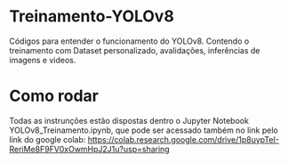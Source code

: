 # Treinamento-YOLOv8
Códigos para entender o funcionamento do YOLOv8. Contendo o treinamento com Dataset personalizado, avalidações, inferências de imagens e videos.
# Como rodar
Todas as instrunções estão dispostas dentro o Jupyter Notebook YOLOv8_Treinamento.ipynb, que pode ser acessado também no link pelo link do google colab: https://colab.research.google.com/drive/1p8uypTeI-ReriMe8F9FV0xOwmHpJ2J1u?usp=sharing
